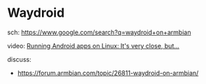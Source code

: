 # Waydroid
sch: https://www.google.com/search?q=waydroid+on+armbian

video: [Running Android apps on Linux: It's very close, but...](https://youtu.be/dV7zFHIWxBU)

discuss:
- https://forum.armbian.com/topic/26811-waydroid-on-armbian/
